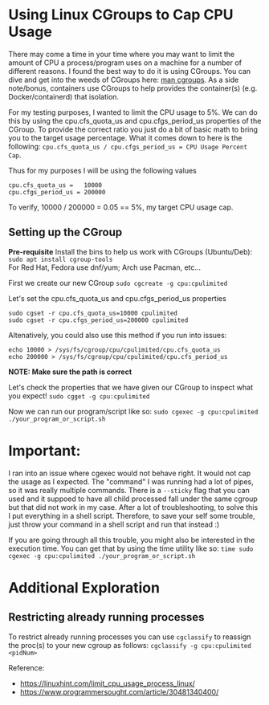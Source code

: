 # Using Linux CGroups to Cap CPU Usage 

There may come a time in your time where you may want to limit the amount of CPU a process/program uses on a machine for a number of different reasons. I found the best way to do it is using CGroups. You can dive and get into the weeds of CGroups here: [man cgroups](https://man7.org/linux/man-pages/man7/cgroups.7.html). As a side note/bonus, containers use CGroups to help provides the container(s) (e.g.
 Docker/containerd) that isolation.

For my testing purposes, I wanted to limit the CPU usage to 5%. We can do this by using the cpu.cfs_quota_us and cpu.cfgs_period_us properties of the CGroup. To provide the correct ratio you just do a bit of basic math to bring you to the target usage percentage. What it comes down to here is the following: `cpu.cfs_quota_us / cpu.cfgs_period_us = CPU Usage Percent Cap`.

Thus for my purposes I will be using the following values
```
cpu.cfs_quota_us =   10000
cpu.cfgs_period_us = 200000
```
To verify, 10000 / 200000 = 0.05 == 5%, my target CPU usage cap.

## Setting up the CGroup

**Pre-requisite**
Install the bins to help us work with CGroups (Ubuntu/Deb):   
`sudo apt install cgroup-tools`   
For Red Hat, Fedora use dnf/yum; Arch use Pacman, etc...   

First we create our new CGroup
 `sudo cgcreate -g cpu:cpulimited`

Let's set the cpu.cfs_quota_us and cpu.cfgs_period_us properties
```
sudo cgset -r cpu.cfs_quota_us=10000 cpulimited
sudo cgset -r cpu.cfgs_period_us=200000 cpulimited
```
Altenatively, you could also use this method if you run into issues:
```
echo 10000 > /sys/fs/cgroup/cpu/cpulimited/cpu.cfs_quota_us
echo 200000 > /sys/fs/cgroup/cpu/cpulimited/cpu.cfs_period_us
```
**NOTE: Make sure the path is correct**

Let's check the properties that we have given our CGroup to inspect what you expect!
`sudo cgget -g cpu:cpulimited`

Now we can run our program/script like so:
`sudo cgexec -g cpu:cpulimited ./your_program_or_script.sh`

# Important:
I ran into an issue where cgexec would not behave right. It would not cap the usage as I expected. The "command" I was running had a lot of pipes, so it was really multiple commands. There is a `--sticky` flag that you can used and it suppoed to have all child processed fall under the same cgroup but that did not work in my case. After a lot of troubleshooting, to solve this I put everything in a shell script. Therefore, to save your self some trouble, just throw your command in a shell script and run that instead :)

If you are going through all this trouble, you might also be interested in the execution time. You can get that by using the time utility like so:
`time sudo cgexec -g cpu:cpulimited ./your_program_or_script.sh`

# Additional Exploration

## Restricting already running processes
To restrict already running processes you can use `cgclassify` to reassign the proc(s) to your new cgroup as follows:
`cgclassify -g cpu:cpulimited <pidNum>`




Reference:
- https://linuxhint.com/limit_cpu_usage_process_linux/
- https://www.programmersought.com/article/30481340400/
